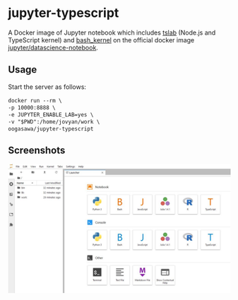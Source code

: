 # jupyter-typescript

A Docker image of Jupyter notebook
which includes [tslab](https://github.com/yunabe/tslab) (Node.js and TypeScript kernel) and [bash_kernel](https://github.com/takluyver/bash_kernel)
on the official docker image [jupyter/datascience-notebook](https://jupyter-docker-stacks.readthedocs.io/en/latest/using/selecting.html#jupyter-datascience-notebook).


## Usage

Start the server as follows:

```
docker run --rm \
-p 10000:8888 \ 
-e JUPYTER_ENABLE_LAB=yes \
-v "$PWD":/home/jovyan/work \
oogasawa/jupyter-typescript
```

## Screenshots

<img src="./Capture.JPG" />
